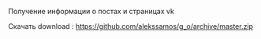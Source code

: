 ﻿Получение информации о постах и страницах vk

Скачать download : https://github.com/alekssamos/g_o/archive/master.zip
